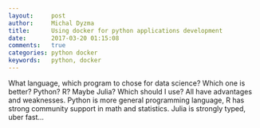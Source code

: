 ```yaml
---
layout:     post
author:     Michal Dyzma
title:      Using docker for python applications development
date:       2017-03-20 01:15:08
comments:   true
categories: python docker
keywords:   python, docker
---
```



What language, which program to chose for data science? Which one is better? Python? R? Maybe Julia? Which should I use? All have advantages and weaknesses. Python is more general programming language, R has strong community support in math and statistics. Julia is strongly typed, uber fast...
